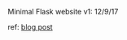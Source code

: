 Minimal Flask website
v1: 12/9/17



ref: [blog post](http://timmyreilly.azurewebsites.net/starter-site-for-flask-on-azure-web-apps/)
